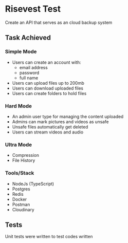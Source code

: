 # Risevest Test

Create an API that serves as an cloud backup system

## Task Achieved

### Simple Mode
- Users can create an account with:
    - email address
    - password
    - full name
- Users can upload files up to 200mb
- Users can download uploaded files
- Users can create folders to hold files

### Hard Mode
- An admin user type for managing the content uploaded
- Admins can mark pictures and videos as unsafe
- Unsafe files automatically get deleted
- Users can stream videos and audio

### Ultra Mode
- Compression
- File History

### Tools/Stack

- NodeJs (TypeScript)
- Postgres
- Redis
- Docker
- Postman
- Cloudinary

## Tests

Unit tests were written to test codes written
